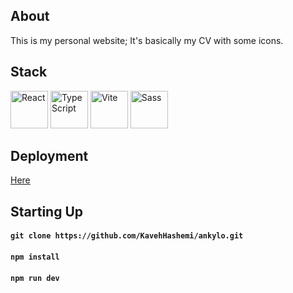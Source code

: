 ## About

This is my personal website; It's basically my CV with some icons.

## Stack

<div>
    <img src="https://upload.wikimedia.org/wikipedia/commons/a/a7/React-icon.svg" width="60" title="React"/>
    <img src="https://upload.wikimedia.org/wikipedia/commons/thumb/4/4c/Typescript_logo_2020.svg/512px-Typescript_logo_2020.svg.png?20221110153201" width="60" title="TypeScript"/>
    <img src="https://vitejs.dev/logo-with-shadow.png" width="60" title="Vite"/>
    <img src="https://sass-lang.com/assets/img/logos/logo.svg" width="60" title="Sass"/>
</div>


## Deployment

[Here](https://kavehhashemi.netlify.app/)


## Starting Up

#### `git clone https://github.com/KavehHashemi/ankylo.git`

#### `npm install`

#### `npm run dev`